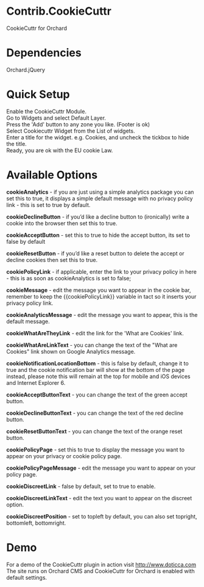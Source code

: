 Contrib.CookieCuttr
===================

CookieCuttr for Orchard 

Dependencies
============

Orchard.jQuery

Quick Setup
===========

Enable the CookieCuttr Module.<br />
Go to Widgets and select Default Layer.<br />
Press the 'Add' button to any zone you like. (Footer is ok)<br />
Select Cookiecuttr Widget from the List of widgets.<br />
Enter a title for the widget. e.g. Cookies, and uncheck the tickbox to hide the title.<br />
Ready, you are ok with the EU cookie Law.<br />

Available Options
=================

<strong>cookieAnalytics</strong> - if you are just using a simple analytics package you can set this to true, it displays a simple default message with no privacy policy link - this is set to true by default.

<strong>cookieDeclineButton</strong> - if you’d like a decline button to (ironically) write a cookie into the browser then set this to true.

<strong>cookieAcceptButton</strong> - set this to true to hide the accept button, its set to false by default

<strong>cookieResetButton</strong> - if you’d like a reset button to delete the accept or decline cookies then set this to true.

<strong>cookiePolicyLink</strong> - if applicable, enter the link to your privacy policy in here - this is as soon as cookieAnalytics is set to false;

<strong>cookieMessage</strong> - edit the message you want to appear in the cookie bar, remember to keep the {{cookiePolicyLink}} variable in tact so it inserts your privacy policy link.

<strong>cookieAnalyticsMessage</strong> - edit the message you want to appear, this is the default message.

<strong>cookieWhatAreTheyLink</strong> - edit the link for the 'What are Cookies' link.

<strong>cookieWhatAreLinkText</strong> - you can change the text of the "What are Cookies" link shown on Google Analytics message.

<strong>cookieNotificationLocationBottom</strong> - this is false by default, change it to true and the cookie notification bar will show at the bottom of the page instead, please note this will remain at the top for mobile and iOS devices and Internet Explorer 6.

<strong>cookieAcceptButtonText</strong> - you can change the text of the green accept button.

<strong>cookieDeclineButtonText</strong> - you can change the text of the red decline button.

<strong>cookieResetButtonText</strong> - you can change the text of the orange reset button.

<strong>cookiePolicyPage</strong> - set this to true to display the message you want to appear on your privacy or cookie policy page.

<strong>cookiePolicyPageMessage</strong> - edit the message you want to appear on your policy page.

<strong>cookieDiscreetLink</strong> - false by default, set to true to enable.

<strong>cookieDiscreetLinkText</strong> - edit the text you want to appear on the discreet option.

<strong>cookieDiscreetPosition</strong> - set to topleft by default, you can also set topright, bottomleft, bottomright.

Demo
====

For a demo of the CookieCuttr plugin in action visit http://www.doticca.com The site runs on Orchard CMS and CookieCuttr for Orchard is enabled with default settings.
